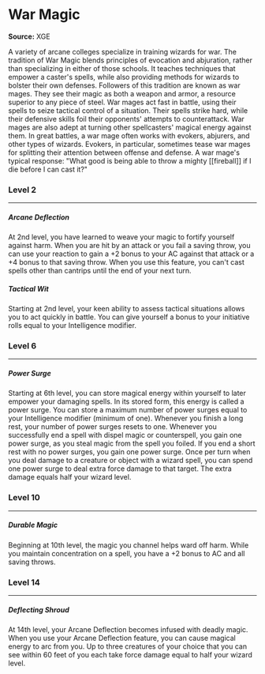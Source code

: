 # War Magic

**Source:** XGE

A variety of arcane colleges specialize in training wizards for war. The tradition of War Magic blends principles of evocation and abjuration, rather than specializing in either of those schools. It teaches techniques that empower a caster's spells, while also providing methods for wizards to bolster their own defenses.
Followers of this tradition are known as war mages. They see their magic as both a weapon and armor, a resource superior to any piece of steel. War mages act fast in battle, using their spells to seize tactical control of a situation. Their spells strike hard, while their defensive skills foil their opponents' attempts to counterattack. War mages are also adept at turning other spellcasters' magical energy against them.
In great battles, a war mage often works with evokers, abjurers, and other types of wizards. Evokers, in particular, sometimes tease war mages for splitting their attention between offense and defense. A war mage's typical response: "What good is being able to throw a mighty [[fireball]] if I die before I can cast it?"

### Level 2
---
##### **Arcane Deflection**
At 2nd level, you have learned to weave your magic to fortify yourself against harm. When you are hit by an attack or you fail a saving throw, you can use your reaction to gain a +2 bonus to your AC against that attack or a +4 bonus to that saving throw.
When you use this feature, you can't cast spells other than cantrips until the end of your next turn.

##### **Tactical Wit**
Starting at 2nd level, your keen ability to assess tactical situations allows you to act quickly in battle. You can give yourself a bonus to your initiative rolls equal to your Intelligence modifier.

### Level 6
---
##### **Power Surge**
Starting at 6th level, you can store magical energy within yourself to later empower your damaging spells. In its stored form, this energy is called a power surge.
You can store a maximum number of power surges equal to your Intelligence modifier (minimum of one). Whenever you finish a long rest, your number of power surges resets to one. Whenever you successfully end a spell with dispel magic or counterspell, you gain one power surge, as you steal magic from the spell you foiled. If you end a short rest with no power surges, you gain one power surge.
Once per turn when you deal damage to a creature or object with a wizard spell, you can spend one power surge to deal extra force damage to that target. The extra damage equals half your wizard level.

### Level 10
---
##### **Durable Magic**
Beginning at 10th level, the magic you channel helps ward off harm. While you maintain concentration on a spell, you have a +2 bonus to AC and all saving throws.

### Level 14
---
##### **Deflecting Shroud**
At 14th level, your Arcane Deflection becomes infused with deadly magic. When you use your Arcane Deflection feature, you can cause magical energy to arc from you. Up to three creatures of your choice that you can see within 60 feet of you each take force damage equal to half your wizard level.